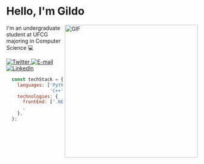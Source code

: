 # Hello, I'm Gildo

<img align="right" alt="GIF" src="https://media1.tenor.com/images/c43ff8f864d7c6568f762a66fe8cfb5c/tenor.gif?itemid=15705968" width="350" >

I'm an undergraduate student at UFCG majoring in Computer Science  :computer:
<div align='left'>
    <a href='https://twitter.com/gildomneto'>
      <img alt='Twitter' src='https://img.shields.io/badge/Twitter-424B54.svg?&style=for-the-badge&logo=twitter&logoColor=FFFFFF&color=424B54' title='Twitter'>
    </a>
    <a href='mailto:gildo.neto@ccc.ufcg.edu.br'>
      <img alt='E-mail' src='https://img.shields.io/badge/email-424B54.svg?&style=for-the-badge&logo=Gmail&logoColor=FFFFFF&color=424B54' title='E-mail'>
    </a>
    <a href='https://www.linkedin.com/in/gildo-neto-7b36b5207/'>
      <img alt='LinkedIn' src='https://img.shields.io/badge/LinkedIn-424B54.svg?&style=for-the-badge&logo=LinkedIn&logoColor=FFFFFF&color=424B54'  title='LinkedIn'>
    </a>
  </div>

```Javascript
  const techStack = {
    languages: ['Python', 'Javascript', 'Java',
                'C++'],
    technologies: {
      frontEnd: ['.NET', 'React'],
      ,
    },
  };
  ```
